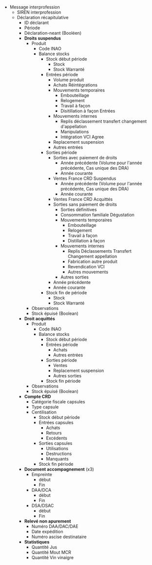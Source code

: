 * Message interprofession
    * SIREN interprofession
    * Déclaration récapitulative
        * ID déclarant
        * Période
        * Déclaration-neant (Booléen)
        * **Droits suspendus**
            * Produit
                * Code INAO
                * Balance stocks
                    * Stock début période
                        * Stock
                        * Stock Warranté
                    * Entrées période
                        * Volume produit
                        * Achats Réintégrations
                        * Mouvements temporaires
                            * Embouteillage
                            * Relogement
                            * Travail à façon
                            * Disitillation à façon Entrées
                        * Mouvements internes
                            * Replis déclassement transfert changement d'appellation
                            * Manipulations
                            * Intégration VCI Agree
                        * Replacement suspension
                        * Autres entrées
                    * Sorties période
                        * Sorties avec paiement de droits
                            * Année précédente (Volume pour l'année précédente, Cas unique des DRA)
                            * Année courante
                        * Ventes France CRD Suspendus
                            * Année précédente (Volume pour l'année précédente, Cas unique des DRA)
                            * Année courante
                        * Ventes France CRD Acquittés
                        * Sorties sans paiement de droits
                            * Sorties définitives
                            * Consommation familiale Dégustation
                            * Mouvements temporaires
                                * Embouteillage
                                * Relogement
                                * Travail à façon
                                * Distillation à façon
                            * Mouvements internes
                                * Replis Déclassements Transfert Changement appellation
                                * Fabrication autre produit
                                * Revendication VCI
                                * Autres mouvements
                            * Autres sorties
                        * Année précédente
                        * Année courante
                    * Stock fin de période
                        * Stock
                        * Stock Warranté
            * Observations
            * Stock épuisé (Boolean)
        * **Droit acquittés**
            * Produit
                * Code INAO
                * Balance stocks
                    * Stock début période
                    * Entrées période
                        * Achats
                        * Autres entrées
                    * Sorties période
                        * Ventes
                        * Replacement suspension
                        * Autres sorties
                    * Stock fin période
            * Observations
            * Stock épuisé (Boolean)
        * **Compte CRD**
            * Catégorie fiscale capsules
            * Type capsule
            * Centilisation
                * Stock début période
                * Entrées capsules
                    * Achats
                    * Retours
                    * Excédents
                * Sorties capsules
                    * Utilisations
                    * Destructions
                    * Manquants
                * Stock fin période
        * **Document accompagnement** (x3)
          * Empreinte
             * début
             * Fin
          * DAA/DCA
             * début
             * Fin
          * DSA/DSAC
             * début
             * Fin
        * **Relevé non apurement**
          * Numéro DAA/DAC/DAE
          * Date expédition
          * Numéro ascise destinataire
        * **Statistiques**
          * Quantité Jus
          * Quantité Mout MCR
          * Quantité Vin vinaigre
